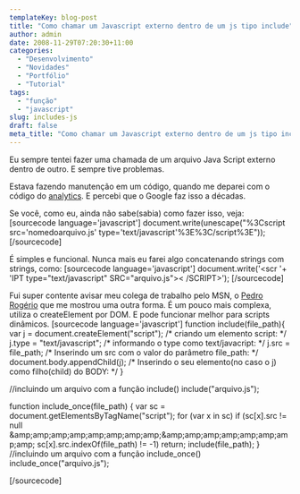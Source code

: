 ```yaml
---
templateKey: blog-post
title: "Como chamar um Javascript externo dentro de um js tipo include"
author: admin
date: 2008-11-29T07:20:30+11:00
categories:
  - "Desenvolvimento"
  - "Novidades"
  - "Portfólio"
  - "Tutorial"
tags:
  - "função"
  - "javascript"
slug: includes-js
draft: false
meta_title: "Como chamar um Javascript externo dentro de um js tipo include"
---
```


Eu sempre tentei fazer uma chamada de um arquivo Java Script externo dentro de outro. E sempre tive problemas.

Estava fazendo manutenção em um código, quando me deparei com o código do [analytics](http://www.google.com/analytics/pt-BR/index.html "Google Analytics"). E percebi que o Google faz isso a décadas.

Se você, como eu, ainda não sabe(sabia) como fazer isso, veja:
\[sourcecode language='javascript'\]
document.write(unescape("%3Cscript src='nomedoarquivo.js' type='text/javascript'%3E%3C/script%3E"));
\[/sourcecode\]

É simples e funcional. Nunca mais eu farei algo concatenando strings com strings, como:
\[sourcecode language='javascript'\]
document.write('<scr '+ 'IPT type="text/javascript" SRC="arquivo.js">< /SCRIPT>'); </scr>
\[/sourcecode\]

Fui super contente avisar meu colega de trabalho pelo MSN, o [Pedro Rogério](http://www.pinceladasdaweb.com.br/blog/ "Pedro Rogerio do Pinceladas da Web") que me mostrou uma outra forma. É um pouco mais complexa, utiliza o createElement por DOM. E pode funcionar melhor para scripts dinâmicos.
\[sourcecode language='javascript'\]
function include(file\_path){ var j = document.createElement("script"); /\* criando um elemento script: \*/
j.type = "text/javascript"; /\* informando o type como text/javacript: \*/
j.src = file\_path; /\* Inserindo um src com o valor do parâmetro file\_path: \*/
document.body.appendChild(j); /\* Inserindo o seu elemento(no caso o j) como filho(child) do BODY: \*/
}

//incluindo um arquivo com a função include()
include("arquivo.js");

function include\_once(file\_path) {
var sc = document.getElementsByTagName("script");
for (var x in sc)
if (sc\[x\].src != null &amp;amp;amp;amp;amp;amp;amp;amp;amp;&amp;amp;amp;amp;amp;amp;amp;amp;amp; sc\[x\].src.indexOf(file\_path) != -1) return;
include(file\_path);
}
//incluindo um arquivo com a função include\_once()
include\_once("arquivo.js");

\[/sourcecode\]
